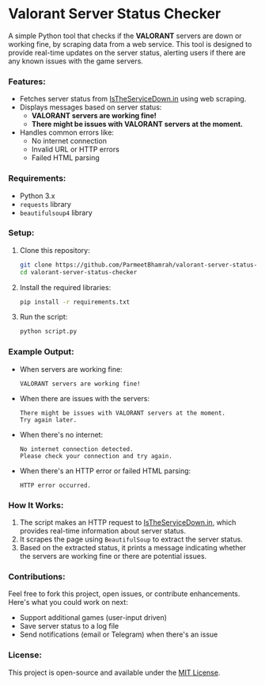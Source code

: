 
# Valorant Server Status Checker

A simple Python tool that checks if the **VALORANT** servers are down or working fine, by scraping data from a web service. This tool is designed to provide real-time updates on the server status, alerting users if there are any known issues with the game servers.

### Features:
- Fetches server status from [IsTheServiceDown.in](https://istheservicedown.in) using web scraping.
- Displays messages based on server status:
  - **VALORANT servers are working fine!**
  - **There might be issues with VALORANT servers at the moment.**
- Handles common errors like:
  - No internet connection
  - Invalid URL or HTTP errors
  - Failed HTML parsing
  
### Requirements:
- Python 3.x
- `requests` library
- `beautifulsoup4` library

### Setup:
1. Clone this repository:
   ```bash
   git clone https://github.com/ParmeetBhamrah/valorant-server-status-checker.git
   cd valorant-server-status-checker
   ```

2. Install the required libraries:
   ```bash
   pip install -r requirements.txt
   ```

3. Run the script:
   ```bash
   python script.py
   ```

### Example Output:
- When servers are working fine:
   ```text
   VALORANT servers are working fine!
   ```

- When there are issues with the servers:
   ```text
   There might be issues with VALORANT servers at the moment.
   Try again later.
   ```

- When there's no internet:
   ```text
   No internet connection detected.
   Please check your connection and try again.
   ```

- When there's an HTTP error or failed HTML parsing:
   ```text
   HTTP error occurred.
   ```

### How It Works:
1. The script makes an HTTP request to [IsTheServiceDown.in](https://istheservicedown.in/problems/valorant), which provides real-time information about server status.
2. It scrapes the page using `BeautifulSoup` to extract the server status.
3. Based on the extracted status, it prints a message indicating whether the servers are working fine or there are potential issues.

### Contributions:
Feel free to fork this project, open issues, or contribute enhancements. Here's what you could work on next:
- Support additional games (user-input driven)
- Save server status to a log file
- Send notifications (email or Telegram) when there's an issue

### License:
This project is open-source and available under the [MIT License](LICENSE).
